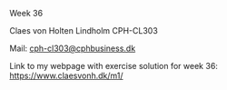 Week 36

Claes von Holten Lindholm CPH-CL303

Mail: cph-cl303@cphbusiness.dk

Link to my webpage with exercise solution for week 36: https://www.claesvonh.dk/m1/

